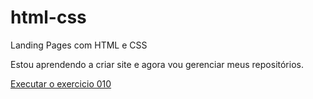 # html-css
 Landing Pages com HTML e CSS

 Estou aprendendo a criar site e agora vou gerenciar meus repositórios.

<a href="https://gabriels997.github.io/html-css/Landing-Pages/LP02/index.html"> Executar o exercicio 010</a>